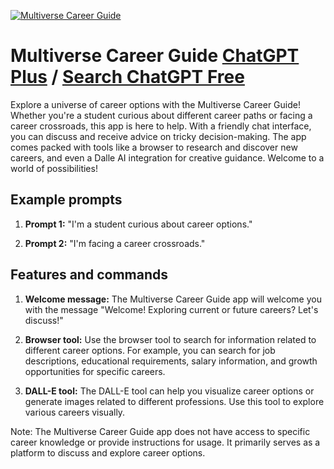 
[![Multiverse Career Guide](https://files.oaiusercontent.com/file-1awMelwO3JKQu0jpw6ERTUXh?se=2123-10-20T09%3A53%3A40Z&sp=r&sv=2021-08-06&sr=b&rscc=max-age%3D31536000%2C%20immutable&rscd=attachment%3B%20filename%3Db2301dd9-6a87-46ba-847b-db7bc5dd60ef.png&sig=eFEmDWnRPb46%2BinNH8kMmkqqAFfv08Nm3S4NL7clxDs%3D)](https://chat.openai.com/g/g-E3YCEgVAJ-multiverse-career-guide)

# Multiverse Career Guide [ChatGPT Plus](https://chat.openai.com/g/g-E3YCEgVAJ-multiverse-career-guide) / [Search ChatGPT Free](https://gptcall.net/index.html#/?search=Multiverse%20Career%20Guide)

Explore a universe of career options with the Multiverse Career Guide! Whether you're a student curious about different career paths or facing a career crossroads, this app is here to help. With a friendly chat interface, you can discuss and receive advice on tricky decision-making. The app comes packed with tools like a browser to research and discover new careers, and even a Dalle AI integration for creative guidance. Welcome to a world of possibilities!

## Example prompts

1. **Prompt 1:** "I'm a student curious about career options."

2. **Prompt 2:** "I'm facing a career crossroads."

## Features and commands

1. **Welcome message:** The Multiverse Career Guide app will welcome you with the message "Welcome! Exploring current or future careers? Let's discuss!"

2. **Browser tool:** Use the browser tool to search for information related to different career options. For example, you can search for job descriptions, educational requirements, salary information, and growth opportunities for specific careers.

3. **DALL-E tool:** The DALL-E tool can help you visualize career options or generate images related to different professions. Use this tool to explore various careers visually.

Note: The Multiverse Career Guide app does not have access to specific career knowledge or provide instructions for usage. It primarily serves as a platform to discuss and explore career options.


